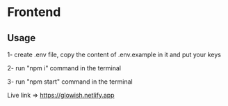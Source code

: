# Frontend

## Usage

1- create .env file, copy the content of .env.example in it and put your keys

2- run "npm i" command in the terminal

3- run "npm start" command in the terminal


Live link => https://glowish.netlify.app

